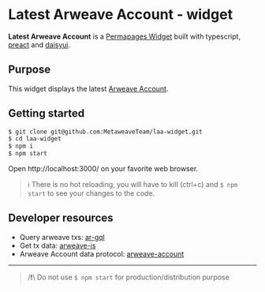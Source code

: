 # __Latest Arweave Account__ - widget 

__Latest Arweave Account__ is a [Permapages Widget](https://notes.arweave.dev/#/notes/CB9wDNrR7pdCB-BTepoYNWRUOT5RlB7KH2PPeOXow24) built with typescript, [preact](https://preactjs.com/) and [daisyui](https://daisyui.com/).

## Purpose

This widget displays the latest [Arweave Account](https://github.com/MetaweaveTeam/arweave-account/blob/main/README.md#arweave-account).

## Getting started

```sh
$ git clone git@github.com:MetaweaveTeam/laa-widget.git
$ cd laa-widget
$ npm i
$ npm start
```

Open http://localhost:3000/ on your favorite web browser.

> ℹ️ There is no hot reloading, you will have to kill (ctrl+c) and `$ npm start` to see your changes to the code.

## Developer resources

- Query arweave txs: [ar-gql](https://www.npmjs.com/package/ar-gql)
- Get tx data: [arweave-js](https://github.com/ArweaveTeam/arweave-js#get-transaction-data)
- Arweave Account data protocol: [arweave-account](https://github.com/MetaweaveTeam/arweave-account/blob/main/README.md#data-protocol)

---

> /❗\ Do not use `$ npm start` for production/distribution purpose
